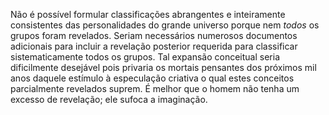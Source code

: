 Não é possível formular classificações abrangentes e inteiramente consistentes das personalidades do grande universo porque nem *todos* os grupos foram revelados. Seriam necessários numerosos documentos adicionais para incluir a revelação posterior requerida para classificar sistematicamente todos os grupos. Tal expansão conceitual seria dificilmente desejável pois privaria os mortais pensantes dos próximos mil anos daquele estímulo à especulação criativa o qual estes conceitos parcialmente revelados suprem. É melhor que o homem não tenha um  excesso de revelação; ele sufoca a imaginação.